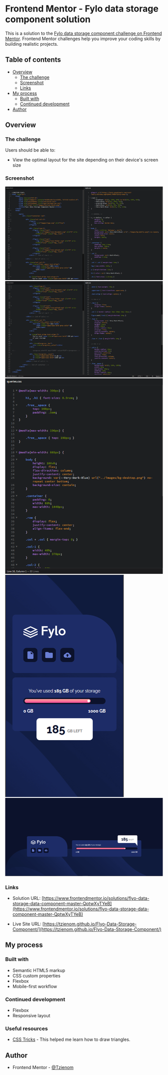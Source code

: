 # Frontend Mentor - Fylo data storage component solution

This is a solution to the [Fylo data storage component challenge on Frontend Mentor](https://www.frontendmentor.io/challenges/fylo-data-storage-component-1dZPRbV5n). Frontend Mentor challenges help you improve your coding skills by building realistic projects. 

## Table of contents

- [Overview](#overview)
  - [The challenge](#the-challenge)
  - [Screenshot](#screenshot)
  - [Links](#links)
- [My process](#my-process)
  - [Built with](#built-with)
  - [Continued development](#continued-development)
- [Author](#author)

## Overview

### The challenge

Users should be able to:

- View the optimal layout for the site depending on their device's screen size

### Screenshot

![HTML & CSS](./screenshot/code.png)
![HTML & CSS](./screenshot/code2.png)
![HTML & CSS](./screenshot/code3.png)
![375px screenshot](./screenshot/375px.png)
![1440px screenshot](./screenshot/1440px.png)


### Links

- Solution URL: [https://www.frontendmentor.io/solutions/flyo-data-storage-data-component-master-QptwXyTYeB](https://www.frontendmentor.io/solutions/flyo-data-storage-data-component-master-QptwXyTYeB)

- Live Site URL: [https://tzienom.github.io/Flyo-Data-Storage-Component/](https://tzienom.github.io/Flyo-Data-Storage-Component/)

## My process

### Built with

- Semantic HTML5 markup
- CSS custom properties
- Flexbox
- Mobile-first workflow


### Continued development

- Flexbox
- Responsive layout


### Useful resources

- [CSS Tricks](https://css-tricks.com/snippets/css/css-triangle/) - This helped me learn how to draw triangles.


## Author

- Frontend Mentor - [@Tzienom](https://www.frontendmentor.io/profile/Tzienom)